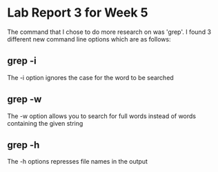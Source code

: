 # Lab Report 3 for Week 5
The command that I chose to do more research on was 'grep'. I found 3 different new command line options which are as follows:
## grep -i 
> 
The -i option ignores the case for the word to be searched 

## grep -w
>
The -w option allows you to search for full words instead of words containing the given string 

## grep -h
>
The -h options represses file names in the output
